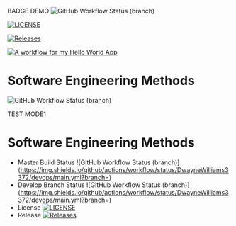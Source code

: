 BADGE DEMO
![GitHub Workflow Status (branch)](https://img.shields.io/github/actions/workflow/status/DwayneWilliams3372/devops/main.yml?branch=master)

[![LICENSE](https://img.shields.io/github/license/DwayneWilliams3372/devops.svg?style=flat-square)](https://github.com/DwayneWilliams3372/devops/blob/master/LICENSE)

[![Releases](https://img.shields.io/github/release/DwayneWilliams3372/sem/all.svg?style=flat-square)](https://github.com/<github-username>/sem/releases)

[![A workflow for my Hello World App](https://github.com/DwayneWilliams3372/devops/actions/workflows/main.yml/badge.svg)](https://github.com/DwayneWilliams3372/devops/actions/workflows/main.yml)

# Software Engineering Methods
![GitHub Workflow Status (branch)](https://img.shields.io/github/actions/workflow/status/DwayneWilliams3372/devops/main.yml?branch=<branch>)

TEST MODE1

# Software Engineering Methods
* Master Build Status ![GitHub Workflow Status (branch)](https://img.shields.io/github/actions/workflow/status/DwayneWilliams3372/devops/main.yml?branch=<master branch>)
* Develop Branch Status ![GitHub Workflow Status (branch)](https://img.shields.io/github/actions/workflow/status/DwayneWilliams3372/devops/main.yml?branch=<develop branch>)
* License [![LICENSE](https://img.shields.io/github/license/DwayneWilliams3372/devops.svg?style=flat-square)](https://github.com/DwayneWilliams3372/devops/blob/master/LICENSE)
* Release [![Releases](https://img.shields.io/github/release/DwayneWilliams3372/devops/all.svg?style=flat-square)](https://github.com/DwayneWilliams3372/devops/releases)